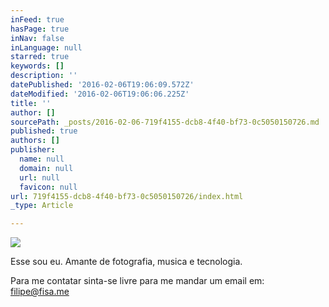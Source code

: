 ```yaml
---
inFeed: true
hasPage: true
inNav: false
inLanguage: null
starred: true
keywords: []
description: ''
datePublished: '2016-02-06T19:06:09.572Z'
dateModified: '2016-02-06T19:06:06.225Z'
title: ''
author: []
sourcePath: _posts/2016-02-06-719f4155-dcb8-4f40-bf73-0c5050150726.md
published: true
authors: []
publisher:
  name: null
  domain: null
  url: null
  favicon: null
url: 719f4155-dcb8-4f40-bf73-0c5050150726/index.html
_type: Article

---
```

![](https://s3-us-west-2.amazonaws.com/the-grid-img/p/543532103bba779a64287411eb6dbdf61ca1e9e5.png)

Esse sou eu. Amante de fotografia, musica e tecnologia. 

Para me contatar sinta-se livre para me mandar um email em: filipe@fisa.me